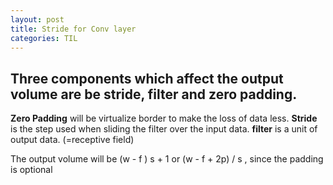 ```yaml
---
layout: post
title: Stride for Conv layer
categories: TIL
---
```


Three components which affect the output volume are be stride, filter and zero padding.
---
**Zero Padding** will be virtualize border to make the loss of data less.
**Stride** is the step used when sliding the filter over the input data.
**filter** is a unit of output data. (=receptive field)

The output volume will be (w - f ) s + 1 or (w - f + 2p) / s , since the padding is optional
